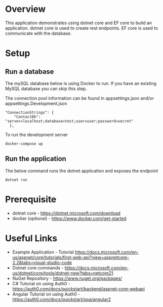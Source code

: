 # Overview 
This application demonstrates using dotnet core and EF core to build an application.
dotnet core is used to create rest endpoints. EF core is used to communicate with the database.

# Setup

## Run a database
The mySQL database below is using Docker to run. If you have an existing MySQL database you can skip this step.

The connection pool information can be found in appsettings.json and/or appsettings.Development.json
```
"ConnectionStrings": {
    "ContactDb": "server=localhost;database=test;user=user;password=secret"
  },
```

To run the development server

`docker-compose up`

## Run the application
The below command runs the dotnet application and exposes the endpoint

`dotnet run`


# Prerequisite

* dotnet core - https://dotnet.microsoft.com/download
* docker (optional) - https://www.docker.com/get-started


# Useful Links
* Example Application - Tutorial https://docs.microsoft.com/en-us/aspnet/core/tutorials/first-web-api?view=aspnetcore-2.2&tabs=visual-studio-code
* Dotnet core commands - https://docs.microsoft.com/en-us/dotnet/core/tools/dotnet-new?tabs=netcore21
* NuGet Repository - https://www.nuget.org/packages/
* C# Tutorial on using Auth0 - https://auth0.com/docs/quickstart/backend/aspnet-core-webapi
* Angular Tutorial on using Auth0 - https://auth0.com/docs/quickstart/spa/angular2
